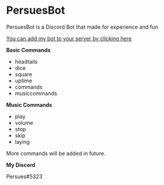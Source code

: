 # PersuesBot
PersuesBot is a Discord Bot that made for experience and fun

[You can add my bot to your server by clicking here](https://discordapp.com/api/oauth2/authorize?client_id=438280576223543296&permissions=0&scope=bot)



**Basic Commands**
- headtails     
- dice          
- square        
- uptime
- commands
- musiccommands 

**Music Commands**
- play
- volume
- stop
- skip
- laying

More commands will be added in future.

**My Discord**

Persues#5323 
